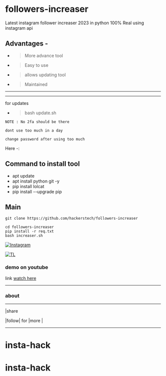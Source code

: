 # followers-increaser
Latest instagram follower increaser 2023 in python 100% Real using instagram api


## Advantages -

- >More advance tool 

- >Easy to use

- >allows updating tool 

- >Maintained 
---




---

for updates


- >bash update.sh
```
NOTE : No 2fa should be there

dont use too much in a day

change password after using too much 
```

Here -:

## Command to install tool







- apt update 
- apt install python git -y 
- pip install lolcat
- pip install --upgrade pip

## Main
```
git clone https://github.com/hackerstech/followers-increaser

cd followers-increaser
pip install -r req.txt
bash increaser.sh
```


[![Instagram](https://img.shields.io/badge/INSTAGRAM-ForHelp-green?style=for-the-badge&logo=instagram)](https://instagram.com/alien_ghost_2025?utm_medium=copy_link)

[![TL](https://img.shields.io/badge/TELEGRAM-CHANNEL-brightgreen?style=for-the-badge&logo=telegram)](https://t.me/+p4fAwzyvtn81ZjI1)


### demo on youtube
link [watch here](https://www.youtube.com/watch?v=byN17DiOr0I)



---



### about 



---

|share 



|follow| for |more |



---














# insta-hack
# insta-hack
